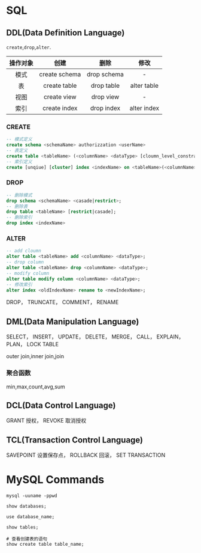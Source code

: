 # SQL

## DDL(Data Definition Language)
`create`,`drop`,`alter`.


|操作对象|创建|删除|修改|
|:---:|:---:|:---:|:---:|
|模式|create schema|drop schema|-|
|表|create table|drop table|alter table|
|视图|create view|drop view|-|
|索引|create index|drop index|alter index|


### CREATE

```sql
-- 模式定义
create schema <schemaName> authorizzation <userName>
-- 表定义
create table <tableName> (<columnName> <dataType> [cloumn_level_constraint] [,<columnName> <dataType>] [,<table_level_constraint>]);
-- 索引定义
create [unqiue] [cluster] index <indexName> on <tableName>(<columnName> [,<rank>][,<columnName> [,<rank>]]...);
```

### DROP

```sql
-- 删除模式
drop schema <schemaName> <casade|restrict>;
-- 删除表
drop table <tableName> [restrict|casade];
-- 删除索引
drop index <indexName>
```

### ALTER

```sql
-- add cloumn
alter table <tableName> add <columnName> <dataType>;
-- drop column
alter table <tableName> drop <columnName> <dataType>;
-- modify column
alter table modify column <columnName> <dataType>;
-- 修改索引
alter index <oldIndexName> rename to <newIndexName>;
```

DROP，
TRUNCATE，
COMMENT，
RENAME

## DML(Data Manipulation Language)

SELECT，
INSERT，
UPDATE，
DELETE，
MERGE，
CALL，
EXPLAIN， PLAN，
LOCK TABLE

outer join,inner join,join

### 聚合函数
 
min,max,count,avg,sum

## DCL(Data Control Language)

GRANT 授权，
REVOKE 取消授权

## TCL(Transaction Control Language)

SAVEPOINT 设置保存点，
ROLLBACK  回滚，
SET TRANSACTION

# MySQL Commands

```shell
mysql -uuname -ppwd

show databases;

use database_name;

show tables;

# 查看创建表的语句
show create table table_name;
```

